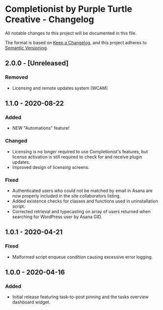 # Completionist by Purple Turtle Creative - Changelog
All notable changes to this project will be documented in this file.

The format is based on [Keep a Changelog](https://keepachangelog.com/en/1.0.0/),
and this project adheres to [Semantic Versioning](https://semver.org/spec/v2.0.0.html).

## 2.0.0 - [Unreleased]
### Removed
- Licensing and remote updates system (WCAM)

## 1.1.0 - 2020-08-22
### Added
- NEW "Automations" feature!

### Changed
- Licensing is no longer required to use Completionist's features, but license activation is still required to check for and receive plugin updates.
- Improved design of licensing screens.

### Fixed
- Authenticated users who could not be matched by email in Asana are now properly included in the site collaborators listing.
- Added existence checks for classes and functions used in uninstallation script.
- Corrected retrieval and typecasting on array of users returned when searching for WordPress user by Asana GID.

## 1.0.1 - 2020-04-21
### Fixed
- Malformed script enqueue condition causing excessive error logging.

## 1.0.0 - 2020-04-16
### Added
- Initial release featuring task-to-post pinning and the tasks overview dashboard widget.
